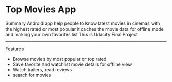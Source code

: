 # Top Movies App

Summary
Android app help people to know latest movies in cinemas with the highest rated or most popular it caches the movie data for offline mode and making your own favorites list This is Udacity Final Project 

--------------------------------------------------------------------------------------------------------------------
Features
- Browse movies by most popular or top rated
- Save favorite and watchlist movie details for offline view
- Watch trailers, read reviews
- search for movies

